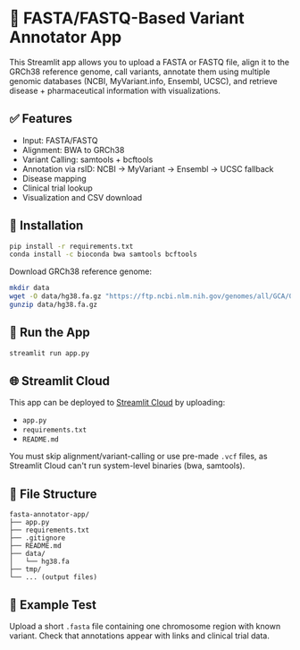 # 🧬 FASTA/FASTQ-Based Variant Annotator App

This Streamlit app allows you to upload a FASTA or FASTQ file, align it to the GRCh38 reference genome, call variants, annotate them using multiple genomic databases (NCBI, MyVariant.info, Ensembl, UCSC), and retrieve disease + pharmaceutical information with visualizations.

## ✅ Features
- Input: FASTA/FASTQ
- Alignment: BWA to GRCh38
- Variant Calling: samtools + bcftools
- Annotation via rsID: NCBI → MyVariant → Ensembl → UCSC fallback
- Disease mapping
- Clinical trial lookup
- Visualization and CSV download

## 🔧 Installation
```bash
pip install -r requirements.txt
conda install -c bioconda bwa samtools bcftools
```

Download GRCh38 reference genome:
```bash
mkdir data
wget -O data/hg38.fa.gz "https://ftp.ncbi.nlm.nih.gov/genomes/all/GCA/000/001/405/GCA_000001405.28_GRCh38.p13/GCA_000001405.28_GRCh38.p13_genomic.fna.gz"
gunzip data/hg38.fa.gz
```

## 🚀 Run the App
```bash
streamlit run app.py
```

## 🌐 Streamlit Cloud
This app can be deployed to [Streamlit Cloud](https://streamlit.io/cloud) by uploading:
- `app.py`
- `requirements.txt`
- `README.md`

You must skip alignment/variant-calling or use pre-made `.vcf` files, as Streamlit Cloud can't run system-level binaries (bwa, samtools).

## 📁 File Structure
```
fasta-annotator-app/
├── app.py
├── requirements.txt
├── .gitignore
├── README.md
├── data/
│   └── hg38.fa
├── tmp/
└── ... (output files)
```

## 🧪 Example Test
Upload a short `.fasta` file containing one chromosome region with known variant.
Check that annotations appear with links and clinical trial data.
